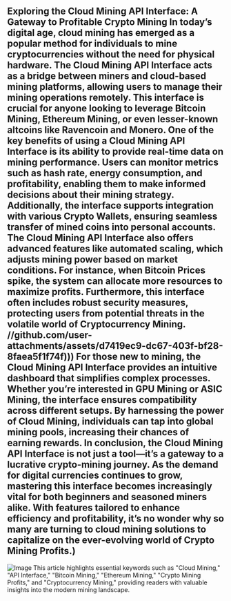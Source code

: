**Exploring the Cloud Mining API Interface: A Gateway to Profitable Crypto Mining**
In today’s digital age, cloud mining has emerged as a popular method for individuals to mine cryptocurrencies without the need for physical hardware. The **Cloud Mining API Interface** acts as a bridge between miners and cloud-based mining platforms, allowing users to manage their mining operations remotely. This interface is crucial for anyone looking to leverage **Bitcoin Mining**, **Ethereum Mining**, or even lesser-known altcoins like **Ravencoin** and **Monero**.
One of the key benefits of using a Cloud Mining API Interface is its ability to provide real-time data on mining performance. Users can monitor metrics such as hash rate, energy consumption, and profitability, enabling them to make informed decisions about their mining strategy. Additionally, the interface supports integration with various **Crypto Wallets**, ensuring seamless transfer of mined coins into personal accounts.
The Cloud Mining API Interface also offers advanced features like automated scaling, which adjusts mining power based on market conditions. For instance, when **Bitcoin Prices** spike, the system can allocate more resources to maximize profits. Furthermore, this interface often includes robust security measures, protecting users from potential threats in the volatile world of **Cryptocurrency Mining**.
 //github.com/user-attachments/assets/d7419ec9-dc67-403f-bf28-8faea5f1f74f)))
For those new to mining, the Cloud Mining API Interface provides an intuitive dashboard that simplifies complex processes. Whether you’re interested in **GPU Mining** or **ASIC Mining**, the interface ensures compatibility across different setups. By harnessing the power of **Cloud Mining**, individuals can tap into global mining pools, increasing their chances of earning rewards.
In conclusion, the Cloud Mining API Interface is not just a tool—it’s a gateway to a lucrative crypto-mining journey. As the demand for digital currencies continues to grow, mastering this interface becomes increasingly vital for both beginners and seasoned miners alike. With features tailored to enhance efficiency and profitability, it’s no wonder why so many are turning to cloud mining solutions to capitalize on the ever-evolving world of **Crypto Mining Profits**.)
--- 

![Image](https://github.com/user-attachments/assets/4a25d116-2220-4385-b08e-f287af8fcbc4)
This article highlights essential keywords such as "Cloud Mining," "API Interface," "Bitcoin Mining," "Ethereum Mining," "Crypto Mining Profits," and "Cryptocurrency Mining," providing readers with valuable insights into the modern mining landscape.

